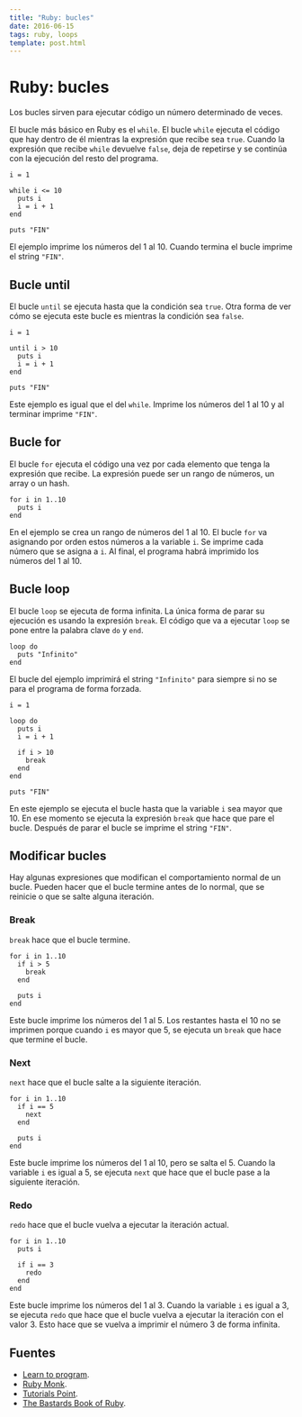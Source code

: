 ```yaml
---
title: "Ruby: bucles"
date: 2016-06-15
tags: ruby, loops
template: post.html
---
```


# Ruby: bucles

Los bucles sirven para ejecutar código un número determinado de veces.

El bucle más básico en Ruby es el `while`. El bucle `while` ejecuta el código que hay dentro de él mientras la expresión que recibe sea `true`. Cuando la expresión que recibe `while` devuelve `false`, deja de repetirse y se continúa con la ejecución del resto del programa.

```
i = 1

while i <= 10
  puts i
  i = i + 1
end

puts "FIN"
```

El ejemplo imprime los números del 1 al 10. Cuando termina el bucle imprime el string `"FIN"`.

## Bucle until

El bucle `until` se ejecuta hasta que la condición sea `true`. Otra forma de ver cómo se ejecuta este bucle es mientras la condición sea `false`.

```
i = 1

until i > 10
  puts i
  i = i + 1
end

puts "FIN"
```

Este ejemplo es igual que el del `while`. Imprime los números del 1 al 10 y al terminar imprime `"FIN"`.

## Bucle for

El bucle `for` ejecuta el código una vez por cada elemento que tenga la expresión que recibe. La expresión puede ser un rango de números, un array o un hash.

```
for i in 1..10
  puts i
end
```

En el ejemplo se crea un rango de números del 1 al 10. El bucle `for` va asignando por orden estos números a la variable `i`. Se imprime cada número que se asigna a `i`. Al final, el programa habrá imprimido los números del 1 al 10.

## Bucle loop

El bucle `loop` se ejecuta de forma infinita. La única forma de parar su ejecución es usando la expresión `break`. El código que va a ejecutar `loop` se pone entre la palabra clave `do` y `end`.

```
loop do
  puts "Infinito"
end
```

El bucle del ejemplo imprimirá el string `"Infinito"` para siempre si no se para el programa de forma forzada.

```
i = 1

loop do
  puts i
  i = i + 1

  if i > 10
    break
  end
end

puts "FIN"
```

En este ejemplo se ejecuta el bucle hasta que la variable `i` sea mayor que 10. En ese momento se ejecuta la expresión `break` que hace que pare el bucle. Después de parar el bucle se imprime el string `"FIN"`.

## Modificar bucles

Hay algunas expresiones que modifican el comportamiento normal de un bucle. Pueden hacer que el bucle termine antes de lo normal, que se reinicie o que se salte alguna iteración.

### Break

`break` hace que el bucle termine.

```
for i in 1..10
  if i > 5
    break
  end

  puts i
end
```

Este bucle imprime los números del 1 al 5. Los restantes hasta el 10 no se imprimen porque cuando `i` es mayor que 5, se ejecuta un `break` que hace que termine el bucle.

### Next

`next` hace que el bucle salte a la siguiente iteración.

```
for i in 1..10
  if i == 5
    next
  end

  puts i
end
```

Este bucle imprime los números del 1 al 10, pero se salta el 5. Cuando la variable `i` es igual a 5, se ejecuta `next` que hace que el bucle pase a la siguiente iteración.

### Redo

`redo` hace que el bucle vuelva a ejecutar la iteración actual.

```
for i in 1..10
  puts i

  if i == 3
    redo
  end
end
```

Este bucle imprime los números del 1 al 3. Cuando la variable `i` es igual a 3, se ejecuta `redo` que hace que el bucle vuelva a ejecutar la iteración con el valor 3. Esto hace que se vuelva a imprimir el número 3 de forma infinita.

## Fuentes

* [Learn to program](https://pine.fm/LearnToProgram/chap_06.html).
* [Ruby Monk](https://rubymonk.com/learning/books/1-ruby-primer/chapters/8-control-structures/lessons/44-loops-in-ruby).
* [Tutorials Point](http://www.tutorialspoint.com/ruby/ruby_loops.htm).
* [The Bastards Book of Ruby](http://ruby.bastardsbook.com/chapters/loops/).

